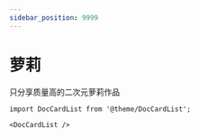 ```yaml
---
sidebar_position: 9999
---
```


# 萝莉

只分享质量高的二次元萝莉作品

```mdx-code-block
import DocCardList from '@theme/DocCardList';

<DocCardList />
```